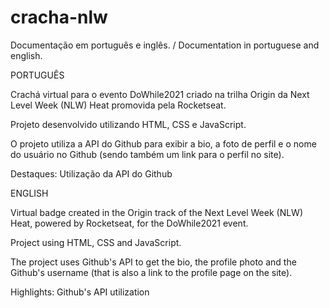 # cracha-nlw

Documentação em português e inglês. / Documentation in portuguese and english.

PORTUGUÊS

Crachá virtual para o evento DoWhile2021 criado na trilha Origin da Next Level Week (NLW) Heat promovida pela Rocketseat.

Projeto desenvolvido utilizando HTML, CSS e JavaScript.

O projeto utiliza a API do Github para exibir a bio, a foto de perfil e o nome do usuário no Github (sendo também um link para o perfil no site).

Destaques:
Utilização da API do Github

ENGLISH

Virtual badge created in the Origin track of the Next Level Week (NLW) Heat, powered by Rocketseat, for the DoWhile2021 event.

Project using HTML, CSS and JavaScript.

The project uses Github's API to get the bio, the profile photo and the Github's username (that is also a link to the profile page on the site).

Highlights:
Github's API utilization
